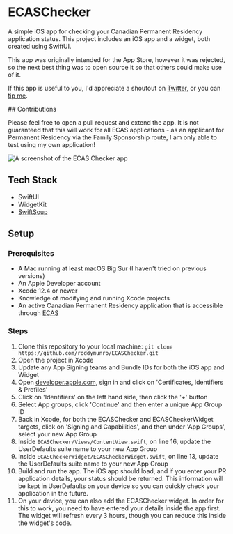 # ECASChecker
A simple iOS app for checking your Canadian Permanent Residency application status. This project includes an iOS app and a widget, both created using SwiftUI.

This app was originally intended for the App Store, however it was rejected, so the next best thing was to open source it so that others could make use of it.

If this app is useful to you, I'd appreciate a shoutout on [Twitter](https://www.twitter.com/podomunro), or you can [tip me](https://www.paypal.com/paypalme/roddym23).

## Contributions

Please feel free to open a pull request and extend the app. It is not guaranteed that this will work for all ECAS applications - as an applicant for Permanent Residency via the Family Sponsorship route, I am only able to test using my own application!

![A screenshot of the ECAS Checker app](https://mypublicbucket-podomunro.s3.us-east-2.amazonaws.com/github/ecaschecker_readme.jpeg)

## Tech Stack
- SwiftUI
- WidgetKit
- [SwiftSoup](https://github.com/scinfu/SwiftSoup)

## Setup

### Prerequisites
- A Mac running at least macOS Big Sur (I haven't tried on previous versions)
- An Apple Developer account
- Xcode 12.4 or newer
- Knowledge of modifying and running Xcode projects
- An active Canadian Permanent Residency application that is accessible through [ECAS](https://services3.cic.gc.ca/ecas/security.do?app=ecas&lang=en)

### Steps
1. Clone this repository to your local machine: `git clone https://github.com/roddymunro/ECASChecker.git`
2. Open the project in Xcode
3. Update any App Signing teams and Bundle IDs for both the iOS app and Widget
4. Open [developer.apple.com](https://developer.apple.com), sign in and click on 'Certificates, Identifiers & Profiles'
5. Click on 'Identifiers' on the left hand side, then click the '+' button
6. Select App groups, click 'Continue' and then enter a unique App Group ID
7. Back in Xcode, for both the ECASChecker and ECASCheckerWidget targets, click on 'Signing and Capabilities', and then under 'App Groups', select your new App Group
8. Inside `ECASChecker/Views/ContentView.swift`, on line 16, update the UserDefaults suite name to your new App Group
9. Inside `ECASCheckerWidget/ECASCheckerWidget.swift`, on line 13, update the UserDefaults suite name to your new App Group
10. Build and run the app. The iOS app should load, and if you enter your PR application details, your status should be returned. This information will be kept in UserDefaults on your device so you can quickly check your application in the future.
11. On your device, you can also add the ECASChecker widget. In order for this to work, you need to have entered your details inside the app first. The widget will refresh every 3 hours, though you can reduce this inside the widget's code.
